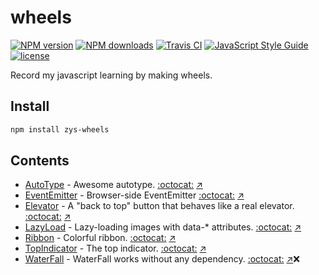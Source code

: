 # wheels

[![NPM version](https://img.shields.io/npm/v/zys-wheels.svg?style=flat)](https://npmjs.org/package/zys-wheels)
[![NPM downloads](http://img.shields.io/npm/dm/zys-wheels.svg?style=flat)](https://npmjs.org/package/zys-wheels)
[![Travis CI](https://travis-ci.org/ZYSzys/zys-wheels.svg?branch=master)](https://travis-ci.org/ZYSzys/zys-wheels)
[![JavaScript Style Guide](https://img.shields.io/badge/code_style-standard-brightgreen.svg)](https://standardjs.com)
[![license](https://img.shields.io/github/license/ZYSzys/zys-wheels.svg)](https://github.com/ZYSzys/zys-wheels/blob/master/LICENSE)

Record my javascript learning by making wheels.

## Install
```bash
npm install zys-wheels
```


## Contents

- [AutoType](autotype) - Awesome autotype.  [:octocat:](https://github.com/mqyqingfeng/AutoType) [:arrow_upper_right:](http://zyszys.top/zys-wheels/autotype/docs/index.html)
- [EventEmitter](eventEmitter) - Browser-side EventEmitter  [:octocat:](https://github.com/mqyqingfeng/EventEmitter) [:arrow_upper_right:](https://github.com/ZYSzys/zys-wheels/tree/master/eventEmitter)
- [Elevator](elevator) - A "back to top" button that behaves like a real elevator.  [:octocat:](https://github.com/tholman/elevator.js) [:arrow_upper_right:](http://zyszys.top/zys-wheels/elevator/)
- [LazyLoad](lazy-load) - Lazy-loading images with data-* attributes.  [:octocat:](https://github.com/toddmotto/echo) [:arrow_upper_right:](http://zyszys.top/zys-wheels/lazy-load/)
- [Ribbon](ribbon) - Colorful ribbon.  [:octocat:](https://github.com/ZYSzys/zys-wheels/tree/master/ribbon) [:arrow_upper_right:](http://zyszys.top/zys-wheels/ribbon/)
- [TopIndicator](topIndicator) - The top indicator.  [:octocat:](https://github.com/mqyqingfeng/progress-indicator) [:arrow_upper_right:](http://zyszys.top/zys-wheels/topIndicator/docs/index.html)
- [WaterFall](waterfall) - WaterFall works without any dependency. 
[:octocat:](https://github.com/raphamorim/waterfall.js) [:arrow_upper_right:](http://zyszys.top/zys-wheels/waterfall/):x: 